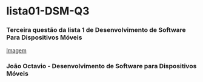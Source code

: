 # lista01-DSM-Q3
### Terceira questão da lista 1 de Desenvolvimento de Software Para Dispositivos Móveis

[Imagem](https://github.com/joaooctaviooo/lista01-DSM-Q3/blob/main/quest%C3%A3o%203/img/snack-running-q3.png)

### João Octavio - Desenvolvimento de Software para Dispositivos Móveis
